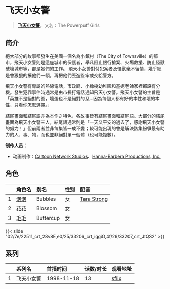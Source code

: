 # 飞天小女警


> <u>**[飞天小女警](https://bgm.tv/subject/30627)**</u>，又名：The Powerpuff Girls

## 简介

絕大部分的故事都發生在美國一個名為小鎮村（The City of Townsville）的都市，飛天小女警則是這座城市的保護者，舉凡阻止銀行搶案、火場救援、防止怪獸破壞城市等，都是她們的工作。 飛天小女警對付犯案者及怪獸毫不留情，幾乎總是會狠狠的揍他們一頓，再把他們丟進監牢或交給警方。

飛天小女警有專屬的熱線電話，市政廳、小橡樹幼稚園和基妮老師家裡都設有分機。發生犯罪事件時通常是由市長打電話通知飛天小女警。飛天小女警的主旨是「英雄不是絕對的善，壞蛋也不是絕對的惡…因為每個人都有好的本性和壞的本性，只看你怎麼選擇。」

結尾畫面和結尾語亦為本作之特色，各故事皆有結尾畫面和結尾語。大部分的結尾畫面為飛天小女警三人，結尾語通常則是「一天又平安的過去了，感謝飛天小女警的努力！」但前兩者並非每集皆一成不變；較可能出現的會是解決該集紛爭最有助力的人、事、物，而也並非絕對單一個體（也可能複數）。

**制作人员：**
- 动画制作：[Cartoon Network Studios](https://bgm.tv/person/31983)、[Hanna-Barbera Productions, Inc.](https://bgm.tv/person/31984)

## 角色

|     |   角色名   |   别名  | 性别 |  配音  |
|:--- |:------  |:----      |:---  |:--   |
| 1 | [泡泡](https://bgm.tv/character/22511) | Bubbles | 女 | [Tara Strong](https://bgm.tv/person/18562) |
| 2 | [花花](https://bgm.tv/character/33206) | Blossom | 女 |  |
| 3 | [毛毛](https://bgm.tv/character/33207) | Buttercup | 女 |  |

{{< slide "02/7e/22511_crt_28v8E,e0/25/33206_crt_iggiO,4f/29/33207_crt_JtQS2" >}}

## 系列

|     | 系列名   | 首播时间       | 话数/时长 | 观看地址                                                                         |
| :-- | :---- | :--------- | :---- | :--------------------------------------------------------------------------- |
| 1   |[飞天小女警](https://bgm.tv/subject/30627)| 1998-11-18 | 13    | [sflix](https://sflix.to/watch-tv/free-the-powerpuff-girls-hd-38710.8009329) |







